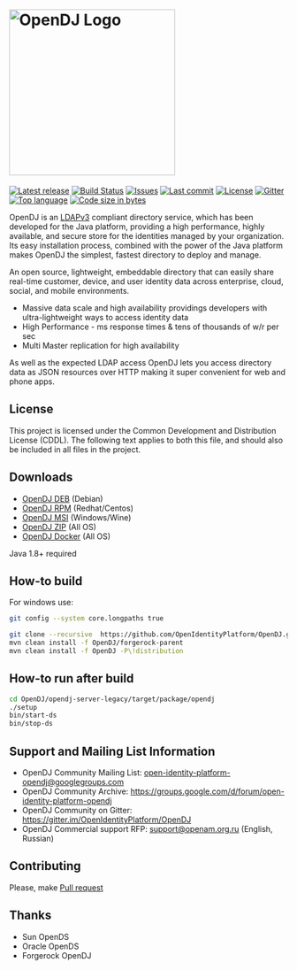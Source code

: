 # <img alt="OpenDJ Logo" src="https://github.com/OpenIdentityPlatform/OpenDJ/raw/master/logo.png" width="300"/>
[![Latest release](https://img.shields.io/github/release/OpenIdentityPlatform/OpenDJ.svg)](https://github.com/OpenIdentityPlatform/OpenDJ/releases)
[![Build Status](https://travis-ci.org/OpenIdentityPlatform/OpenDJ.svg)](https://travis-ci.org/OpenIdentityPlatform/OpenDJ)
[![Issues](https://img.shields.io/github/issues/OpenIdentityPlatform/OpenDJ.svg)](https://github.com/OpenIdentityPlatform/OpenDJ/issues)
[![Last commit](https://img.shields.io/github/last-commit/OpenIdentityPlatform/OpenDJ.svg)](https://github.com/OpenIdentityPlatform/OpenDJ/commits/master)
[![License](https://img.shields.io/badge/license-CDDL-blue.svg)](https://github.com/OpenIdentityPlatform/OpenDJ/blob/master/LICENSE.md)
[![Gitter](https://img.shields.io/gitter/room/nwjs/nw.js.svg)](https://gitter.im/OpenIdentityPlatform/OpenDJ)
[![Top language](https://img.shields.io/github/languages/top/OpenIdentityPlatform/OpenDJ.svg)](https://github.com/OpenIdentityPlatform/OpenDJ)
[![Code size in bytes](https://img.shields.io/github/languages/code-size/OpenIdentityPlatform/OpenDJ.svg)](https://github.com/OpenIdentityPlatform/OpenDJ)

OpenDJ is an [LDAPv3](http://tools.ietf.org/html/rfc4510) compliant directory service, which has been developed 
for the Java platform, providing a high performance, highly available, and secure store for the identities managed 
by your organization. Its easy installation process, combined with the power of the Java platform makes OpenDJ
the simplest, fastest directory to deploy and manage.

An open source, lightweight, embeddable directory that can easily share real-time customer, device, and user identity data across enterprise, cloud, social, and mobile environments.
* Massive data scale and high availability providings developers with ultra-lightweight ways to access identity data
* High Performance - ms response times & tens of thousands of w/r per sec
* Multi Master replication for high availability

As well as the expected LDAP access OpenDJ lets you access directory data as JSON resources over HTTP making it super convenient for web and phone apps.

## License
This project is licensed under the Common Development and Distribution License (CDDL). The following text applies to 
both this file, and should also be included in all files in the project.

## Downloads 
* [OpenDJ DEB](https://github.com/OpenIdentityPlatform/OpenDJ/releases) (Debian)
* [OpenDJ RPM](https://github.com/OpenIdentityPlatform/OpenDJ/releases) (Redhat/Centos)
* [OpenDJ MSI](https://github.com/OpenIdentityPlatform/OpenDJ/releases) (Windows/Wine)
* [OpenDJ ZIP](https://github.com/OpenIdentityPlatform/OpenDJ/releases/latest) (All OS)
* [OpenDJ Docker](https://hub.docker.com/r/openidentityplatform/opendj/) (All OS)

Java 1.8+ required

## How-to build
For windows use:
```bash
git config --system core.longpaths true
```

```bash
git clone --recursive  https://github.com/OpenIdentityPlatform/OpenDJ.git
mvn clean install -f OpenDJ/forgerock-parent
mvn clean install -f OpenDJ -P\!distribution
```

## How-to run after build
```bash
cd OpenDJ/opendj-server-legacy/target/package/opendj
./setup
bin/start-ds
bin/stop-ds
```

## Support and Mailing List Information
* OpenDJ Community Mailing List: open-identity-platform-opendj@googlegroups.com
* OpenDJ Community Archive: https://groups.google.com/d/forum/open-identity-platform-opendj
* OpenDJ Community on Gitter: https://gitter.im/OpenIdentityPlatform/OpenDJ
* OpenDJ Commercial support RFP: support@openam.org.ru (English, Russian)

## Contributing
Please, make [Pull request](https://github.com/OpenIdentityPlatform/OpenDJ/pulls)

## Thanks
* Sun OpenDS
* Oracle OpenDS
* Forgerock OpenDJ
